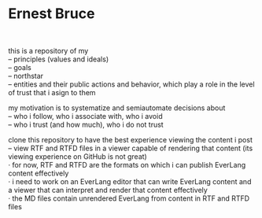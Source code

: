 # Ernest Bruce

&nbsp;

this is a repository of my  
– principles (values and ideals)  
– goals  
– northstar  
– entities and their public actions and behavior, which play a role in the level of trust that i
asign to them  

my motivation is to systematize and semiautomate decisions about  
– who i follow, who i associate with, who i avoid  
– who i trust (and how much), who i do not trust  

clone this repository to have the best experience viewing the content i post  
– view RTF and RTFD files in a viewer capable of rendering that content 
(its viewing experience on GitHub is not great)  
· for now, RTF and RTFD are the formats on which i can publish EverLang content effectively  
· i need to work on an EverLang editor that can write EverLang content and a viewer that can 
interpret and render that content effectively  
· the MD files contain unrendered EverLang from content in RTF and RTFD files  
